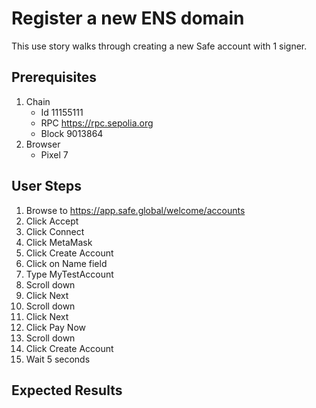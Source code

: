 # Register a new ENS domain

This use story walks through creating a new Safe account with 1 signer.

## Prerequisites

1. Chain
   - Id 11155111
   - RPC https://rpc.sepolia.org
   - Block 9013864
2. Browser
   - Pixel 7


## User Steps

1. Browse to https://app.safe.global/welcome/accounts
1. Click Accept
1. Click Connect 
1. Click MetaMask
1. Click Create Account
1. Click on Name field
1. Type MyTestAccount
1. Scroll down
1. Click Next
1. Scroll down
1. Click Next
1. Click Pay Now
1. Scroll down
1. Click Create Account
1. Wait 5 seconds

## Expected Results

